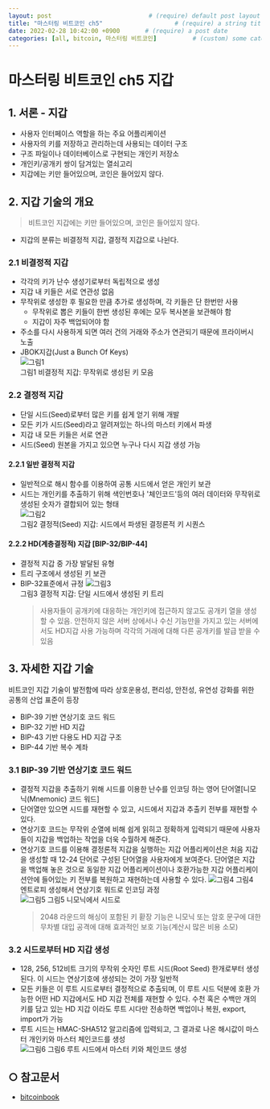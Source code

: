 ```yaml
---
layout: post                           # (require) default post layout
title: "마스터링 비트코인 ch5"                    # (require) a string title
date: 2022-02-28 10:42:00 +0900       # (require) a post date
categories: [all, bitcoin, 마스터링 비트코인]          # (custom) some categories, but makesure these categories already exists inside path of `category/`
---
```


# 마스터링 비트코인 ch5 지갑

## 1. 서론 - 지갑
* 사용자 인터페이스 역할을 하는 주요 어플리케이션
* 사용자의 키를 저장하고 관리하는데 사용되는 데이터 구조
* 구조 파일이나 데이터베이스로 구현되는 개인키 저장소
* 개인키/공개키 쌍이 담겨있는 열쇠고리
* 지갑에는 키만 들어있으며, 코인은 들어있지 않다.

## 2. 지갑 기술의 개요
> 비트코인 지갑에는 키만 들어있으며, 코인은 들어있지 않다.  

* 지갑의 분류는 비결정적 지갑, 결정적 지갑으로 나뉜다.  

### 2.1 비결정적 지갑
* 각각의 키가 난수 생성기로부터 독립적으로 생성
* 지갑 내 키들은 서로 연관성 없음
* 무작위로 생성한 후 필요한 만큼 추가로 생성하며, 각 키들은 단 한번만 사용
  - 무작위로 뽑은 키들이 한번 생성된 후에는 모두 복사본을 보관해야 함
  - 지갑이 자주 백업되어야 함
* 주소를 다시 사용하게 되면 여러 건의 거래와 주소가 연관되기 때문에 프라이버시 노출  
* JBOK지갑(Just a Bunch Of Keys)  
![그림1](https://raw.githubusercontent.com/hanscom95/hanscom95.github.io/master/static/img/_posts/bitcoinbook_ch5_1.png)  
그림1 비결정적 지갑: 무작위로 생성된 키 모음
  
### 2.2 결정적 지갑
* 단일 시드(Seed)로부터 많은 키를 쉽게 얻기 위해 개발
* 모든 키가 시드(Seed)라고 알려져있는 하나의 마스터 키에서 파생
* 지갑 내 모든 키들은 서로 연관 
* 시드(Seed) 원본을 가지고 있으면 누구나 다시 지갑 생성 가능

#### 2.2.1 일반 결정적 지갑
* 일반적으로 해시 함수를 이용하여 공통 시드에서 얻은 개인키 보관
* 시드는 개인키를 추출하기 위해 색인번호나 '체인코드'등의 여러 데이터와 무작위로 생성된 숫자가 결합되어 있는 형태  
![그림2](https://raw.githubusercontent.com/hanscom95/hanscom95.github.io/master/static/img/_posts/bitcoinbook_ch5_2.png)  
그림2 결정적(Seed) 지갑: 시드에서 파생된 결정론적 키 시퀀스
  
#### 2.2.2 HD(계층결정적) 지갑 [BIP-32/BIP-44]
* 결정적 지갑 중 가장 발달된 유형
* 트리 구조에서 생성된 키 보관
* BIP-32표준에서 규정
![그림3](https://raw.githubusercontent.com/hanscom95/hanscom95.github.io/master/static/img/_posts/bitcoinbook_ch5_3.png)  
그림3 결정적 지갑: 단일 시드에서 생성된 키 트리
  > 사용자들이 공개키에 대응하는 개인키에 접근하지 않고도 공개키 열을 생성할 수 있음. 안전하지 않은 서버 상에서나 수신 기능만을 가지고 있는 서버에서도 HD지갑 사용 가능하며 각각의 거래에 대해 다른 공개키를 발급 받을 수 있음

## 3. 자세한 지갑 기술
비트코인 지갑 기술이 발전함에 따라 상호운용성, 편리성, 안전성, 유연성 강화를 위한 공통의 산업 표준이 등장 
* BIP-39 기반 연상기호 코드 워드
* BIP-32 기반 HD 지갑
* BIP-43 기반 다용도 HD 지갑 구조
* BIP-44 기반 복수 계좌

### 3.1 BIP-39 기반 연상기호 코드 워드
* 결정적 지갑을 추출하기 위해 시드를 이용한 난수를 인코딩 하는 영어 단어열[니모닉(Mnemonic) 코드 워드]
* 단어열만 있으면 시드를 재현할 수 있고, 시드에서 지갑과 추출키 전부를 재현할 수 있다.
* 연상기호 코드는 무작위 순열에 비해 쉽게 읽히고 정확하게 입력되기 때문에 사용자들이 지갑을 백업하는 작업을 더욱 수월하게 해준다.
* 연상기호 코드를 이용해 결정론적 지갑을 실행하는 지갑 어플리케이션은 처음 지갑을 생성할 때 12-24 단어로 구성된 단어열을 사용자에게 보여준다. 단어열은 지갑을 백업해 놓은 것으로 동일한 지갑 어플리케이션이나 호환가능한 지갑 어플리케이션안에 들어있는 키 전부를 복원하고 재현하는데 사용할 수 있다.
![그림4](https://raw.githubusercontent.com/hanscom95/hanscom95.github.io/master/static/img/_posts/bitcoinbook_ch5_4.png)
그림4 엔트로피 생성해서 연상기호 워드로 인코딩 과정  
![그림5](https://raw.githubusercontent.com/hanscom95/hanscom95.github.io/master/static/img/_posts/bitcoinbook_ch5_5.png)
그림5 니모닉에서 시드로
    > 2048 라운드의 해싱이 포함된 키 홛장 기능은 니모닉 또는 암호 문구에 대한 무차별 대입 공격에 대해 효과적인 보호 기능(계산시 많은 비용 소모)  

### 3.2 시드로부터 HD 지갑 생성
* 128, 256, 512비트 크기의 무작위 숫자인 루트 시드(Root Seed) 한개로부터 생성된다. 이 시드는 연상기호에 생성되는 것이 가장 일반적
* 모든 키들은 이 루트 시드로부터 결정적으로 추출되며, 이 루트 시드 덕분에 호환 가능한 어떤 HD 지갑에서도 HD 지갑 전체를 재현할 수 있다. 수천 혹은 수백만 개의 키를 담고 있는 HD 지갑 이라도 루트 시다만 전송하면 백업이나 복원, export, import가 가능
* 루트 시드는 HMAC-SHA512 알고리즘에 입력되고, 그 결과로 나온 해시값이 마스터 개인키와 마스터 체인코드를 생성  
![그림6](https://raw.githubusercontent.com/hanscom95/hanscom95.github.io/master/static/img/_posts/bitcoinbook_ch5_5.png)
그림6 루트 시드에서 마스터 키와 체인코드 생성

## ○ 참고문서
* [bitcoinbook](https://github.com/bitcoinbook/bitcoinbook/blob/develop/ch05.asciidoc)